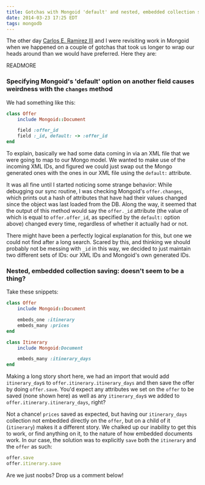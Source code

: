 ```yaml
---
title: Gotchas with Mongoid 'default' and nested, embedded collection saving
date: 2014-03-23 17:25 EDT
tags: mongodb
---
```


The other day [Carlos E. Ramirez III](http://www.linkedin.com/in/carlosramireziii) and I were revisiting work in Mongoid when we happened on a couple of gotchas that took us longer to wrap our heads around than we would have preferred. Here they are:

READMORE

### Specifying Mongoid's 'default' option on another field causes weirdness with the `changes` method ###

We had something like this:

```ruby
class Offer
    include Mongoid::Document

    field :offer_id
    field :_id, default: -> :offer_id
end

```

To explain, basically we had some data coming in via an XML file that we were going to map to our Mongo model. We wanted to make use of the incoming XML IDs, and figured we could just swap out the Mongo generated ones with the ones in our XML file using the `default:` attribute.

It was all fine until I started noticing some strange behavior: While debugging our sync routine, I was checking Mongoid's `offer.changes`, which prints out a hash of attributes that have had their values changed since the object was last loaded from the DB. Along the way, it seemed that the output of this method would say the `offer._id` attribute (the value of which is equal to `offer.offer_id`, as specified by the `default:` option above) changed every time, regardless of whether it actually had or not.

There might have been a perfectly logical explanation for this, but one we could not find after a long search. Scared by this, and thinking we should probably not be messing with `_id` in this way, we decided to just maintain two different sets of IDs: our XML IDs and Mongoid's own generated IDs.

### Nested, embedded collection saving: doesn't seem to be a thing? ###

Take these snippets:

```ruby
class Offer
    include Mongoid::Document

    embeds_one :itinerary
    embeds_many :prices
end

class Itinerary
    include Mongoid:Document

    embeds_many :itinerary_days
end
```

Making a long story short here, we had an import that would add `itinerary_day`s to `offer.itinerary.itinerary_days` and then save the offer by doing `offer.save`. You'd expect any attributes we set on the `offer` to be saved (none shown here) as well as any `itinerary_day`s we added to `offer.itinerary.itinerary_days`, right?

Not a chance! `prices` saved as expected, but having our `itinerary_days` collection not embedded directly on the `offer`, but on a child of it (`itinerary`) makes it a different story. We chalked up our inability to get this to work, or find anything on it, to the nature of how embedded documents work. In our case, the solution was to explicitly `save` both the `itinerary` and the `offer` as such:

```ruby
offer.save
offer.itinerary.save
```

Are we just noobs? Drop us a comment below!
